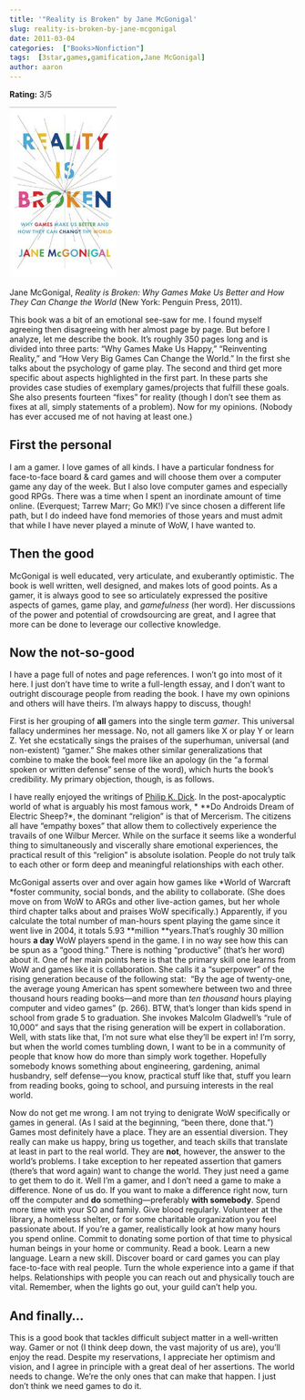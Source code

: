 ```yaml
---
title: '"Reality is Broken" by Jane McGonigal'
slug: reality-is-broken-by-jane-mcgonigal
date: 2011-03-04
categories:  ["Books>Nonfiction"]
tags:  [3star,games,gamification,Jane McGonigal]
author: aaron
---
```


**Rating:** 3/5

![](cover3.jpg "Reality is Broken")

Jane McGonigal, *Reality is Broken: Why Games Make Us Better and How They Can Change the World* (New York: Penguin Press, 2011).

This book was a bit of an emotional see-saw for me. I found myself agreeing then disagreeing with her almost page by page. But before I analyze, let me describe the book. It’s roughly 350 pages long and is divided into three parts: “Why Games Make Us Happy,” “Reinventing Reality,” and “How Very Big Games Can Change the World.” In the first she talks about the psychology of game play. The second and third get more specific about aspects highlighted in the first part. In these parts she provides case studies of exemplary games/projects that fulfill these goals. She also presents fourteen “fixes” for reality (though I don’t see them as fixes at all, simply statements of a problem). Now for my opinions. (Nobody has ever accused me of not having at least one.)

## First the personal

I am a gamer. I love games of all kinds. I have a particular fondness for face-to-face board & card games and will choose them over a computer game any day of the week. But I also love computer games and especially good RPGs. There was a time when I spent an inordinate amount of time online. (Everquest; Tarrew Marr; Go MK!) I’ve since chosen a different life path, but I do indeed have fond memories of those years and must admit that while I have never played a minute of WoW, I have wanted to.

## Then the good

McGonigal is well educated, very articulate, and exuberantly optimistic. The book is well written, well designed, and makes lots of good points. As a gamer, it is always good to see so articulately expressed the positive aspects of games, game play, and *gamefulness* (her word). Her discussions of the power and potential of crowdsourcing are great, and I agree that more can be done to leverage our collective knowledge.

## Now the not-so-good

I have a page full of notes and page references. I won’t go into most of it here. I just don’t have time to write a full-length essay, and I don’t want to outright discourage people from reading the book. I have my own opinions and others will have theirs. I’m always happy to discuss, though!

First is her grouping of **all** gamers into the single term *gamer*. This universal fallacy undermines her message. No, not all gamers like X or play Y or learn Z. Yet she ecstatically sings the praises of the superhuman, universal (and non-existent) “gamer.” She makes other similar generalizations that combine to make the book feel more like an apology (in the “a formal spoken or written defense” sense of the word), which hurts the book’s credibility. My primary objection, though, is as follows.

I have really enjoyed the writings of [Philip K. Dick](http://en.wikipedia.org/wiki/Philip_K._Dick). In the post-apocalyptic world of what is arguably his most famous work, * **Do Androids Dream of Electric Sheep?*, the dominant “religion” is that of Mercerism. The citizens all have “empathy boxes” that allow them to collectively experience the travails of one Wilbur Mercer. While on the surface it seems like a wonderful thing to simultaneously and viscerally share emotional experiences, the practical result of this “religion” is absolute isolation. People do not truly talk to each other or form deep and meaningful relationships with each other.

McGonigal asserts over and over again how games like *World of Warcraft *foster community, social bonds, and the ability to collaborate. (She does move on from WoW to ARGs and other live-action games, but her whole third chapter talks about and praises WoW specifically.) Apparently, if you calculate the total number of man-hours spent playing the game since it went live in 2004, it totals 5.93 **million **years.That’s roughly 30 million hours **a day** WoW players spend in the game. I in no way see how this can be spun as a “good thing.” There is nothing “productive” (that’s her word) about it. One of her main points here is that the primary skill one learns from WoW and games like it is collaboration. She calls it a “superpower” of the rising generation because of the following stat:  “By the age of twenty-one, the average young American has spent somewhere between two and three thousand hours reading books—and more than *ten thousand* hours playing computer and video games” (p. 266). BTW, that’s longer than kids spend in school from grade 5 to graduation. She invokes Malcolm Gladwell’s “rule of 10,000” and says that the rising generation will be expert in collaboration. Well, with stats like that, I’m not sure what else they’ll be expert in! I’m sorry, but when the world comes tumbling down, I want to be in a community of people that know how do more than simply work together. Hopefully somebody knows something about engineering, gardening, animal husbandry, self defense—you know, practical stuff like that, stuff you learn from reading books, going to school, and pursuing interests in the real world.

Now do not get me wrong. I am not trying to denigrate WoW specifically or games in general. (As I said at the beginning, “been there, done that.”) Games most definitely have a place. They are an essential diversion. They really can make us happy, bring us together, and teach skills that translate at least in part to the real world. They are **not**, however, the answer to the world’s problems. I take exception to her repeated assertion that gamers (there’s that word again) want to change the world. They just need a game to get them to do it. Well I’m a gamer, and I don’t need a game to make a difference. None of us do. If you want to make a difference right now, turn off the computer and **do** something—preferably **with somebody**. Spend more time with your SO and family. Give blood regularly. Volunteer at the library, a homeless shelter, or for some charitable organization you feel passionate about. If you’re a gamer, realistically look at how many hours you spend online. Commit to donating some portion of that time to physical human beings in your home or community. Read a book. Learn a new language. Learn a new skill. Discover board or card games you can play face-to-face with real people. Turn the whole experience into a game if that helps. Relationships with people you can reach out and physically touch are vital. Remember, when the lights go out, your guild can’t help you.

## And finally…

This is a good book that tackles difficult subject matter in a well-written way. Gamer or not (I think deep down, the vast majority of us are), you’ll enjoy the read. Despite my reservations, I appreciate her optimism and vision, and I agree in principle with a great deal of her assertions. The world needs to change. We’re the only ones that can make that happen. I just don’t think we need games to do it.
